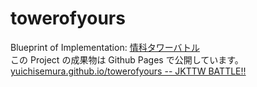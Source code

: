 # towerofyours

Blueprint of Implementation: [情科タワーバトル](https://docs.google.com/presentation/d/1OE1pA62uQgzcPvy1kouFr3590docXJLxdlQlPl_O1_0/edit?usp=sharing)  
この Project の成果物は Github Pages で公開しています。  
[yuichisemura.github.io/towerofyours -- JKTTW BATTLE!!](https://yuichisemura.github.io/towerofyours/)

